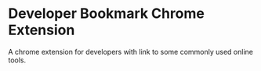 # Developer Bookmark Chrome Extension

A chrome extension for developers with link to some commonly used online tools.
